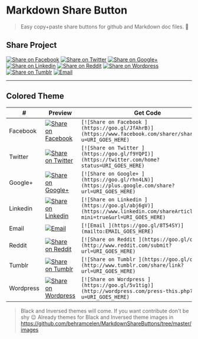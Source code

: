 # Markdown Share Button

> Easy copy+paste share buttons for github and Markdown doc files. :tada:

## Share Project

[![Share on Facebook ](https://goo.gl/JfAhrB)](https://www.facebook.com/sharer/sharer.php?u=https://github.com/behramcelen/MarkdownShareButtons)
[![Share on Twitter ](https://goo.gl/f9YQPI)](https://twitter.com/home?status=https://github.com/behramcelen/MarkdownShareButtons)
[![Share on Google+ ](https://goo.gl/rhn4LN)](https://plus.google.com/share?url=https://github.com/behramcelen/MarkdownShareButtons)
[![Share on Linkedin ](https://goo.gl/abj6gV)](https://www.linkedin.com/shareArticle?mini=true&url=https://github.com/behramcelen/MarkdownShareButtons)
[![Share on Reddit ](https://goo.gl/qQm9pn)](http://www.reddit.com/submit?url=https://github.com/behramcelen/MarkdownShareButtons)
[![Share on Wordpress ](https://goo.gl/5v1tig)](http://wordpress.com/press-this.php?u=https://github.com/behramcelen/MarkdownShareButtons)
[![Share on Tumblr ](https://goo.gl/qLOEtd)](http://www.tumblr.com/share/link?url=https://github.com/behramcelen/MarkdownShareButtons)
[![Email ](https://goo.gl/8T54SY)](mailto:behramcelen@gmail.com)

--------------------------------------------------

## Colored Theme

| #                  | Preview       | Get Code
| -------------      | -------       | ----------
| Facebook        	   | [![Share on Facebook ](https://goo.gl/JfAhrB)](https://www.facebook.com/sharer/sharer.php?u=http%3A//behram.org) | ``` [![Share on Facebook ](https://goo.gl/JfAhrB)](https://www.facebook.com/sharer/sharer.php?u=URI_GOES_HERE) ```
| Twitter        	   | [![Share on Twitter ](https://goo.gl/f9YQPI)](https://twitter.com/home?status=http%3A//behram.org) | ``` [![Share on Twitter ](https://goo.gl/f9YQPI)](https://twitter.com/home?status=URI_GOES_HERE) ```
| Google+        	   | [![Share on Google+ ](https://goo.gl/rhn4LN)](https://plus.google.com/share?url=http%3A//behram.org) | ``` [![Share on Google+ ](https://goo.gl/rhn4LN)](https://plus.google.com/share?url=URI_GOES_HERE) ```
| Linkedin        	   | [![Share on Linkedin ](https://goo.gl/abj6gV)](https://www.linkedin.com/shareArticle?mini=true&url=http%3A//behram.org) | ``` [![Share on Linkedin ](https://goo.gl/abj6gV)](https://www.linkedin.com/shareArticle?mini=true&url=URI_GOES_HERE) ```
| Email        	       | [![Email ](https://goo.gl/8T54SY)](mailto:behramcelen@gmail.com) | ``` [![Email ](https://goo.gl/8T54SY)](mailto:EMAIL_GOES_HERE) ```
| Reddit        	   | [![Share on Reddit ](https://goo.gl/qQm9pn)](http://www.reddit.com/submit?url=http://behram.org) | ``` [![Share on Reddit ](https://goo.gl/qQm9pn)](http://www.reddit.com/submit?url=URI_GOES_HERE) ```
| Tumblr        	   | [![Share on Tumblr ](https://goo.gl/qLOEtd)](http://www.tumblr.com/share/link?url=http://behram.org) | ``` [![Share on Tumblr ](https://goo.gl/qLOEtd)](http://www.tumblr.com/share/link?url=URI_GOES_HERE) ```
| Wordpress        	   | [![Share on Wordpress ](https://goo.gl/5v1tig)](http://wordpress.com/press-this.php?u=http://behram.org) | ``` [![Share on Wordpress ](https://goo.gl/5v1tig)](http://wordpress.com/press-this.php?u=URI_GOES_HERE) ```


> Black and Inversed themes will come. If you want contribute don't be shy :wink:
> Already themes for Black and Inversed theme images in https://github.com/behramcelen/MarkdownShareButtons/tree/master/images

